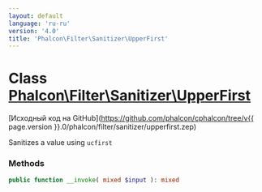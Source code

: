 ```yaml
---
layout: default
language: 'ru-ru'
version: '4.0'
title: 'Phalcon\Filter\Sanitizer\UpperFirst'
---
```

# Class [Phalcon\Filter\Sanitizer\UpperFirst](Phalcon_Filter_Sanitizer_UpperFirst)

[Исходный код на GitHub](https://github.com/phalcon/cphalcon/tree/v{{ page.version }}.0/phalcon/filter/sanitizer/upperfirst.zep)

Sanitizes a value using `ucfirst`

### Methods

```php
public function __invoke( mixed $input ): mixed
```